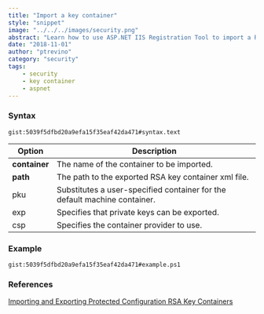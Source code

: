 ```yaml
---
title: "Import a key container"
style: "snippet"
image: "../../../images/security.png"
abstract: "Learn how to use ASP.NET IIS Registration Tool to import a RSA key container."
date: "2018-11-01"
author: "ptrevino"
category: "security"
tags:
    - security
    - key container    
    - aspnet
---
```


<!-- start:abstract -->

### Syntax

`gist:5039f5dfbd20a9efa15f35eaf42da471#syntax.text`

| Option         | Description                                                               |
| -------------- | ------------------------------------------------------------------------- |
| **container**  | The name of the container to be imported.                                 |
| **path**       | The path to the exported RSA key container xml file.                      |
| pku            | Substitutes a user-specified container for the default machine container. |
| exp            | Specifies that private keys can be exported.                              |
| csp <provider> | Specifies the container provider to use.                                  |

<!-- end:abstract -->

### Example

`gist:5039f5dfbd20a9efa15f35eaf42da471#example.ps1`

### References
[Importing and Exporting Protected Configuration RSA Key Containers](https://msdn.microsoft.com/en-us/library/yxw286t2.aspx)
